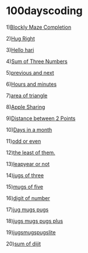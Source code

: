 # 100dayscoding

1)[Blockly Maze Completion](1.1.md)



2)[Hug Right](1.2.md)

3)[Hello hari](1.3.md)

4)[Sum of Three Numbers](1.4.md)


5)[previous and next](1.6.md)


6)[Hours and minutes ](1.7.md)

7)[area of triangle](1.5.md)


8)[Apple Sharing](1.8.md)

9)[Distance between 2 Points](2.5.md)

10)[Days in a month](3.9.md)

11)[odd or even](3.1.md)

12)[the least of them.](3.8.md)

13)[leapyear or not](3.j.md)

14)[jugs of three](3.P.md)

15)[mugs of five](3.Q.md)

16)[digit of number](5.D.md)

17)[jug mugs pugs](3.R.md)

18)[jugs mugs pugs plus](3.U.md)

19)[jugsmugspugslite](3.S.md)

20)[sum of dijit](sum.md)

